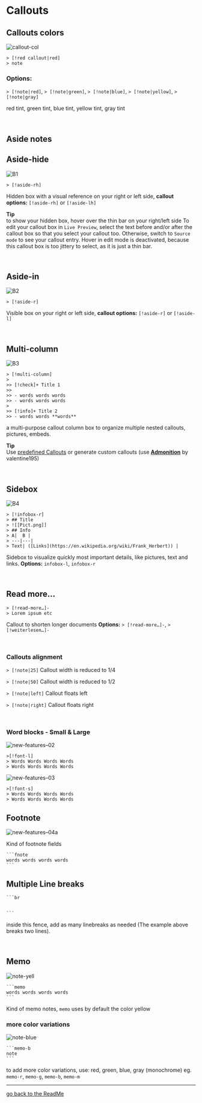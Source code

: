 # Callouts
## Callouts colors

![callout-col](https://github.com/Jopp-gh/Obsidian-Dune84/assets/48620536/48e2d47b-873a-483c-ac83-e5c19eed47db)

```
> [!red callout|red]
> note
```
### Options:
`> [!note|red]`, `> [!note|green]`, `> [!note|blue]`, `> [!note|yellow]`, `> [!note|gray]`

red tint, green tint, blue tint, yellow tint, gray tint

<br>

## Aside notes
## Aside-hide

![B1](https://user-images.githubusercontent.com/48620536/222979880-64b7d178-7804-4d3b-b089-2375df712e94.png)

```
> [!aside-rh]
```
Hidden box with a visual reference on your right or left side, 
**callout options:**  `[!aside-rh]` or  `[!aside-lh]`

**Tip**
<br>
to show your hidden box, hover over the thin bar on your right/left side 
To edit your callout box in `Live Preview`, select the text before and/or after the callout box so that you select your callout too. Otherwise, switch to `Source mode` to see your callout entry. Hover in edit mode is deactivated, because this callout box is too jittery to select, as it is just a thin bar.

<br>

## Aside-in
![B2](https://user-images.githubusercontent.com/48620536/222979913-e8e15146-725f-47d4-8126-b7c4055d261e.png)

```
> [!aside-r]
```
Visible box on your right or left side, **callout options:**  `[!aside-r]` or  `[!aside-l]`

<br>

## Multi-column

![B3](https://user-images.githubusercontent.com/48620536/222980074-7f5294b8-d4ad-4cf5-8436-97f909303e86.png)

```
> [!multi-column]
>
>> [!check]+ Title 1
>> 
>> - words words words  
>> - words words words  
>
>> [!info]+ Title 2
>> - words words **words**
```

a multi-purpose callout column box to organize multiple nested callouts, pictures, embeds. 

**Tip**
<br>
Use [predefined Callouts](https://help.obsidian.md/Editing+and+formatting/Callouts) or generate custom callouts (use [**Admonition**](https://github.com/valentine195/obsidian-admonition) by valentine195)


<br>

## Sidebox

![B4](https://user-images.githubusercontent.com/48620536/222980230-ca87423e-20fb-4680-8997-0b1a74e3c4a3.png)

```
> [!infobox-r]
> ## Title
> ![[Pict.png]]
> ## Info
> A|  B |
> ---|---|
> Text| ([Links](https://en.wikipedia.org/wiki/Frank_Herbert)) |
```
Sidebox to visualize quickly most important details, like pictures, text and links. **Options:** `infobox-l`, `infobox-r`

<br>

## Read more…

```
> [!read-more…]- 
> Lorem ipsum etc
```
Callout to shorten longer documents
**Options:** `> [!read-more…]-`, `> [!weiterlesen…]-`

<br>

### Callouts alignment

`> [!note|25]`
Callout width is reduced to 1/4

`> [!note|50]`
Callout width is reduced to 1/2

`> [!note|left]`
Callout floats left

`> [!note|right]`
Callout floats right

<br>

### Word blocks - Small & Large

![new-features–02](https://github.com/Jopp-gh/Obsidian-Dune84/assets/48620536/a6fc8aa0-42bf-4859-b5a0-b4596fb5417f)

```
>[!font-l]
> Words Words Words Words
> Words Words Words Words
```
![new-features–03](https://github.com/Jopp-gh/Obsidian-Dune84/assets/48620536/32ad5dea-1489-421a-b529-81725fc66b17)

```
>[!font-s]
> Words Words Words Words
> Words Words Words Words
```

## Footnote

![new-features–04a](https://github.com/Jopp-gh/Obsidian-Dune84/assets/48620536/6189488d-c3d3-4061-89a6-8f2317dbfbad)

Kind of footnote fields
````
```fnote
words words words words 
```
````

## Multiple Line breaks

````
```br


```
````
inside this fence, add as many linebreaks as needed (The example above breaks two lines).

<br>

## Memo
![note-yell](https://user-images.githubusercontent.com/48620536/230743665-6075fa26-ad47-4d4a-b3e0-f2d9dbcb0a0d.png)

````
```memo
words words words words 
```
````
Kind of memo notes, `memo` uses by default the color yellow

### more color variations
![note-blue](https://user-images.githubusercontent.com/48620536/230743600-678dbdc6-1aee-40bc-b892-199823340726.png)

````
```memo-b
note
```
````

to add more color variations, use: red, green, blue, gray (monochrome) eg. `memo-r`, `memo-g`, `memo-b`, `memo-m`

---
[go back to the ReadMe](https://github.com/Jopp-gh/Obsidian-Dune84/tree/main)
